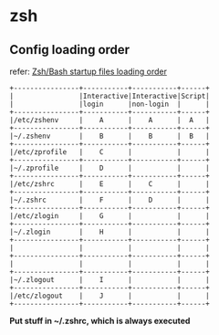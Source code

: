 zsh
====

## Config loading order

refer: [Zsh/Bash startup files loading order](https://shreevatsa.wordpress.com/2008/03/30/zshbash-startup-files-loading-order-bashrc-zshrc-etc/)

    +----------------+-----------+-----------+------+
    |                |Interactive|Interactive|Script|
    |                |login      |non-login  |      |
    +----------------+-----------+-----------+------+
    |/etc/zshenv     |    A      |    A      |  A   |
    +----------------+-----------+-----------+------+
    |~/.zshenv       |    B      |    B      |  B   |
    +----------------+-----------+-----------+------+
    |/etc/zprofile   |    C      |           |      |
    +----------------+-----------+-----------+------+
    |~/.zprofile     |    D      |           |      |
    +----------------+-----------+-----------+------+
    |/etc/zshrc      |    E      |    C      |      |
    +----------------+-----------+-----------+------+
    |~/.zshrc        |    F      |    D      |      |
    +----------------+-----------+-----------+------+
    |/etc/zlogin     |    G      |           |      |
    +----------------+-----------+-----------+------+
    |~/.zlogin       |    H      |           |      |
    +----------------+-----------+-----------+------+
    |                |           |           |      |
    +----------------+-----------+-----------+------+
    |                |           |           |      |
    +----------------+-----------+-----------+------+
    |~/.zlogout      |    I      |           |      |
    +----------------+-----------+-----------+------+
    |/etc/zlogout    |    J      |           |      |
    +----------------+-----------+-----------+------+

**Put stuff in ~/.zshrc, which is always executed**

